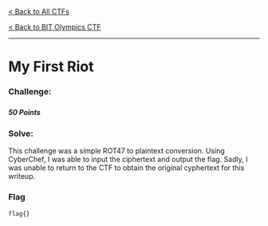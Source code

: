 [< Back to All CTFs](https://github.com/KrisLloyd/Python/tree/master/CTF#ctf-solves)

[< Back to BIT Olympics CTF](https://github.com/KrisLloyd/Python/tree/master/CTF#bit-olymipcs-march-2021)
***

# My First Riot

### Challenge:
##### <ciphertext>
##### 50 Points


### Solve:

This challenge was a simple ROT47 to plaintext conversion. Using CyberChef, I was able to input the ciphertext and output the flag. Sadly, I was unable to return to the CTF to obtain the original cyphertext for this writeup.

### Flag
```
flag{}
```
